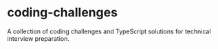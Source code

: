 # coding-challenges
A collection of coding challenges and TypeScript solutions for technical interview preparation.
